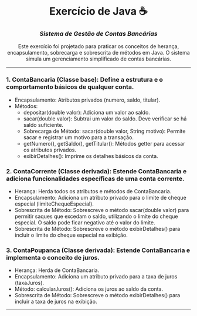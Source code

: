 <div align="center">
  
  # Exercício de Java ☕
  ### *Sistema de Gestão de Contas Bancárias*
  Este exercício foi projetado para praticar os conceitos de herança, encapsulamento, sobrecarga e sobrescrita de métodos em Java. O sistema simula um gerenciamento simplificado de contas bancárias.
</div>

---

### 1. ContaBancaria (Classe base): Define a estrutura e o comportamento básicos de qualquer conta.

- Encapsulamento: Atributos privados (numero, saldo, titular).
- Métodos:
  - depositar(double valor): Adiciona um valor ao saldo.
  - sacar(double valor): Subtrai um valor do saldo. Deve verificar se há saldo suficiente.
  - Sobrecarga de Método: sacar(double valor, String motivo): Permite sacar e registrar um motivo para a transação.
  - getNumero(), getSaldo(), getTitular(): Métodos getter para acessar os atributos privados.
  - exibirDetalhes(): Imprime os detalhes básicos da conta.

### 2. ContaCorrente (Classe derivada): Estende ContaBancaria e adiciona funcionalidades específicas de uma conta corrente.

- Herança: Herda todos os atributos e métodos de ContaBancaria.
- Encapsulamento: Adiciona um atributo privado para o limite de cheque especial (limiteChequeEspecial).
- Sobrescrita de Método: Sobrescreve o método sacar(double valor) para permitir saques que excedam o saldo, utilizando o limite do cheque especial. O saldo pode ficar negativo até o valor do limite.
- Sobrescrita de Método: Sobrescreve o método exibirDetalhes() para incluir o limite do cheque especial na exibição.

### 3. ContaPoupanca (Classe derivada): Estende ContaBancaria e implementa o conceito de juros.

- Herança: Herda de ContaBancaria.
- Encapsulamento: Adiciona um atributo privado para a taxa de juros (taxaJuros).
- Método: calcularJuros(): Adiciona os juros ao saldo da conta.
- Sobrescrita de Método: Sobrescreve o método exibirDetalhes() para incluir a taxa de juros na exibição.

---
